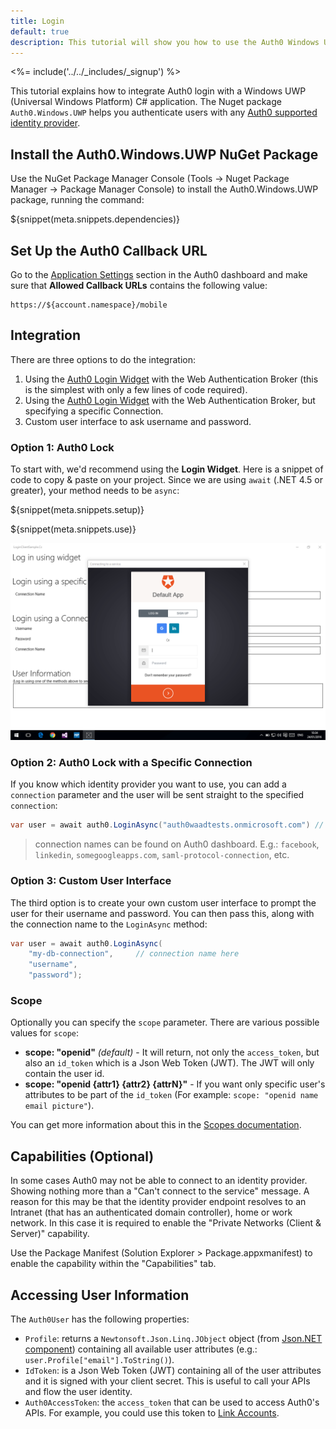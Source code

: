 ```yaml
---
title: Login
default: true
description: This tutorial will show you how to use the Auth0 Windows Universal App C# SDK to add authentication and authorization to your app.
---
```


<%= include('../../_includes/_signup') %>

This tutorial explains how to integrate Auth0 login with a Windows UWP (Universal Windows Platform) C# application. The Nuget package `Auth0.Windows.UWP` helps you authenticate users with any [Auth0 supported identity provider](/identityproviders).

## Install the Auth0.Windows.UWP NuGet Package

Use the NuGet Package Manager Console (Tools -> Nuget Package Manager -> Package Manager Console) to install the Auth0.Windows.UWP package, running the command:

${snippet(meta.snippets.dependencies)}

## Set Up the Auth0 Callback URL

<div class="setup-callback">
<p>Go to the <a href="${uiAppSettingsURL}">Application Settings</a> section in the Auth0 dashboard and make sure that <strong>Allowed Callback URLs</strong> contains the following value:</p>

<pre><code>https://${account.namespace}/mobile</pre></code>
</div>

## Integration
There are three options to do the integration:

1. Using the [Auth0 Login Widget](/libraries/lock) with the Web Authentication Broker (this is the simplest with only a few lines of code required).
2. Using the [Auth0 Login Widget](/libraries/lock) with the Web Authentication Broker, but specifying a specific Connection.
3. Custom user interface to ask username and password.

### Option 1: Auth0 Lock

To start with, we'd recommend using the __Login Widget__. Here is a snippet of code to copy & paste on your project.
Since we are using `await` (.NET 4.5 or greater), your method needs to be `async`:

${snippet(meta.snippets.setup)}

${snippet(meta.snippets.use)}

![](/media/articles/native-platforms/windows-uwp-csharp/lock-widget-screenshot.png)

### Option 2: Auth0 Lock with a Specific Connection

If you know which identity provider you want to use, you can add a `connection` parameter and the user will be sent straight to the specified `connection`:

```cs
var user = await auth0.LoginAsync("auth0waadtests.onmicrosoft.com") // connection name here
```

> connection names can be found on Auth0 dashboard. E.g.: `facebook`, `linkedin`, `somegoogleapps.com`, `saml-protocol-connection`, etc.

### Option 3: Custom User Interface

The third option is to create your own custom user interface to prompt the user for their username and password. You can then pass this, along with the connection name to the `LoginAsync` method:

```cs
var user = await auth0.LoginAsync(
	"my-db-connection", 	// connection name here
	"username",
	"password");
```

### Scope

Optionally you can specify the `scope` parameter. There are various possible values for `scope`:

* __scope: "openid"__ _(default)_ - It will return, not only the `access_token`, but also an `id_token` which is a Json Web Token (JWT). The JWT will only contain the user id.
* __scope: "openid {attr1} {attr2} {attrN}"__ - If you want only specific user's attributes to be part of the `id_token` (For example: `scope: "openid name email picture"`).

You can get more information about this in the [Scopes documentation](/scopes).

## Capabilities (Optional)

In some cases Auth0 may not be able to connect to an identity provider. Showing nothing more than a "Can't connect to the service" message. A reason for this may be that the identity provider endpoint resolves to an Intranet (that has an authenticated domain controller), home or work network. In this case it is required to enable the "Private Networks (Client & Server)" capability.

Use the Package Manifest (Solution Explorer > Package.appxmanifest) to enable the capability within the "Capabilities" tab.

## Accessing User Information

The `Auth0User` has the following properties:

* `Profile`: returns a `Newtonsoft.Json.Linq.JObject` object (from [Json.NET component](http://www.newtonsoft.com/json)) containing all available user attributes (e.g.: `user.Profile["email"].ToString()`).
* `IdToken`: is a Json Web Token (JWT) containing all of the user attributes and it is signed with your client secret. This is useful to call your APIs and flow the user identity.
* `Auth0AccessToken`: the `access_token` that can be used to access Auth0's APIs. For example, you could use this token to [Link Accounts](/link-accounts).

